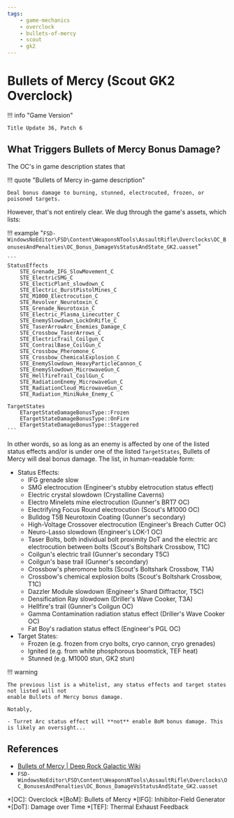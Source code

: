 ```yaml
---
tags:
    - game-mechanics
    - overclock
    - bullets-of-mercy
    - scout
    - gk2
---
```


# Bullets of Mercy (Scout GK2 Overclock)

!!! info "Game Version"

    Title Update 36, Patch 6

## What Triggers Bullets of Mercy Bonus Damage?

The OC's in game description states that

!!! quote "Bullets of Mercy in-game description"

    Deal bonus damage to burning, stunned, electrocuted, frozen, or poisoned targets.

However, that's not entirely clear. We dug through the game's assets, which lists:

!!! example "`FSD-WindowsNoEditor\FSD\Content\WeaponsNTools\AssaultRifle\Overclocks\OC_BonusesAndPenalties\OC_Bonus_DamageVsStatusAndState_GK2.uasset`"

    ```
    StatusEffects
        STE_Grenade_IFG_SlowMovement_C
        STE_ElectricSMG_C
        STE_ElecticPlant_slowdown_C
        STE_Electric_BurstPistolMines_C
        STE_M1000_Electrocution_C
        STE_Revolver_Neurotoxin_C
        STE_Grenade_Neurotoxin_C
        STE_Electric_Plasma_Linecutter_C
        STE_EnemySlowdown_LockOnRifle_C
        STE_TaserArrowArc_Enemies_Damage_C
        STE_Crossbow_TaserArrows_C
        STE_ElectricTrail_Coilgun_C
        STE_ContrailBase_CoilGun_C
        STE_Crossbow_Pheromone_C
        STE_Crossbow_ChemicalExplosion_C
        STE_EnemySlowdown_HeavyParticleCannon_C
        STE_EnemySlowdown_MicrowaveGun_C
        STE_HellfireTrail_CoilGun_C
        STE_RadiationEnemy_MicrowaveGun_C
        STE_RadiationCloud_MicrowaveGun_C
        STE_Radiation_MiniNuke_Enemy_C

    TargetStates
        ETargetStateDamageBonusType::Frozen
        ETargetStateDamageBonusType::OnFire
        ETargetStateDamageBonusType::Staggered
    ```

In other words, so as long as an enemy is affected by one of the listed status effects and/or
is under one of the listed `TargetStates`, Bullets of Mercy will deal bonus damage. The list, in
human-readable form:

- Status Effects:
    - IFG grenade slow
    - SMG electrocution (Engineer's stubby eletrocution status effect)
    - Electric crystal slowdown (Crystalline Caverns)
    - Electro Minelets mine electrocution (Gunner's BRT7 OC)
    - Electrifying Focus Round electrocution (Scout's M1000 OC)
    - Bulldog T5B Neurotoxin Coating (Gunner's secondary)
    - High-Voltage Crossover electrocution (Engineer's Breach Cutter OC)
    - Neuro-Lasso slowdown (Engineer's LOK-1 OC)
    - Taser Bolts, both individual bolt proximity DoT and the electric arc electrocution between
      bolts (Scout's Boltshark Crossbow, T1C)
    - Coilgun's electric trail (Gunner's secondary T5C)
    - Coilgun's base trail (Gunner's secondary)
    - Crossbow's pheromone bolts (Scout's Boltshark Crossbow, T1A)
    - Crossbow's chemical explosion bolts (Scout's Boltshark Crossbow, T1C)
    - Dazzler Module slowdown (Engineer's Shard Diffractor, T5C)
    - Densification Ray slowdown (Driller's Wave Cooker, T3A)
    - Hellfire's trail (Gunner's Coilgun OC)
    - Gamma Contamination radiation status effect (Driller's Wave Cooker OC)
    - Fat Boy's radiation status effect (Engineer's PGL OC)
- Target States:
    - Frozen (e.g. frozen from cryo bolts, cryo cannon, cryo grenades)
    - Ignited (e.g. from white phosphorous boomstick, TEF heat)
    - Stunned (e.g. M1000 stun, GK2 stun)

!!! warning

    The previous list is a whitelist, any status effects and target states not listed will not
    enable Bullets of Mercy bonus damage.

    Notably,

    - Turret Arc status effect will **not** enable BoM bonus damage. This is likely an oversight...

## References

- [Bullets of Mercy | Deep Rock Galactic Wiki](https://deeprockgalactic.fandom.com/wiki/Deepcore_GK2#Bullets_of_Mercy)
- `FSD-WindowsNoEditor\FSD\Content\WeaponsNTools\AssaultRifle\Overclocks\OC_BonusesAndPenalties\OC_Bonus_DamageVsStatusAndState_GK2.uasset`

*[OC]: Overclock
*[BoM]: Bullets of Mercy
*[IFG]: Inhibitor-Field Generator
*[DoT]: Damage over Time
*[TEF]: Thermal Exhaust Feedback
